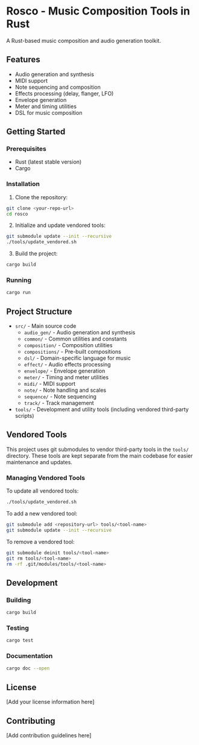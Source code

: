 # Rosco - Music Composition Tools in Rust

A Rust-based music composition and audio generation toolkit.

## Features

- Audio generation and synthesis
- MIDI support
- Note sequencing and composition
- Effects processing (delay, flanger, LFO)
- Envelope generation
- Meter and timing utilities
- DSL for music composition

## Getting Started

### Prerequisites

- Rust (latest stable version)
- Cargo

### Installation

1. Clone the repository:
```bash
git clone <your-repo-url>
cd rosco
```

2. Initialize and update vendored tools:
```bash
git submodule update --init --recursive
./tools/update_vendored.sh
```

3. Build the project:
```bash
cargo build
```

### Running

```bash
cargo run
```

## Project Structure

- `src/` - Main source code
  - `audio_gen/` - Audio generation and synthesis
  - `common/` - Common utilities and constants
  - `composition/` - Composition utilities
  - `compositions/` - Pre-built compositions
  - `dsl/` - Domain-specific language for music
  - `effect/` - Audio effects processing
  - `envelope/` - Envelope generation
  - `meter/` - Timing and meter utilities
  - `midi/` - MIDI support
  - `note/` - Note handling and scales
  - `sequence/` - Note sequencing
  - `track/` - Track management
- `tools/` - Development and utility tools (including vendored third-party scripts)

## Vendored Tools

This project uses git submodules to vendor third-party tools in the `tools/` directory. These tools are kept separate from the main codebase for easier maintenance and updates.

### Managing Vendored Tools

To update all vendored tools:
```bash
./tools/update_vendored.sh
```

To add a new vendored tool:
```bash
git submodule add <repository-url> tools/<tool-name>
git submodule update --init --recursive
```

To remove a vendored tool:
```bash
git submodule deinit tools/<tool-name>
git rm tools/<tool-name>
rm -rf .git/modules/tools/<tool-name>
```

## Development

### Building

```bash
cargo build
```

### Testing

```bash
cargo test
```

### Documentation

```bash
cargo doc --open
```

## License

[Add your license information here]

## Contributing

[Add contribution guidelines here] 